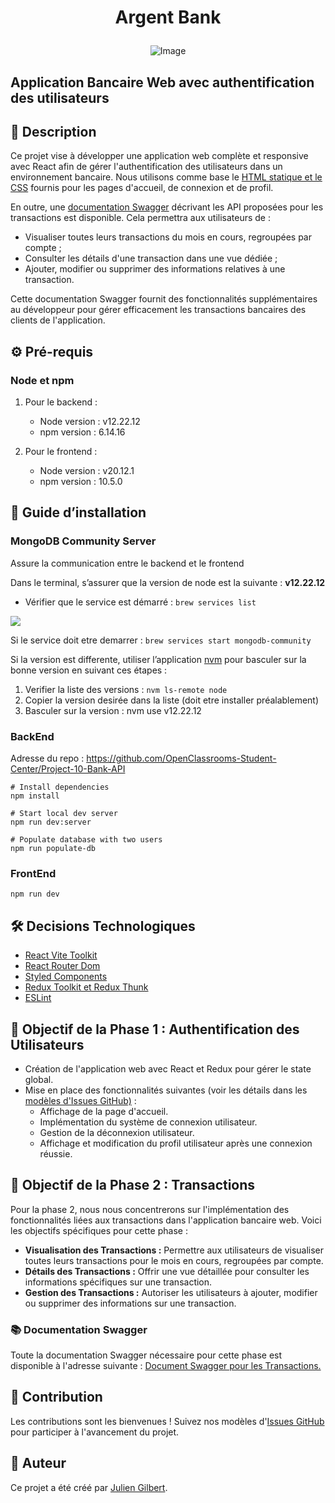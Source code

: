 # <p align="center">Argent Bank</p>

<p align="center">
  <img src="https://i.imgur.com/IvUXsU6m.png" alt="Image">
</p>

## Application Bancaire Web avec authentification des utilisateurs

## 📝 Description

Ce projet vise à développer une application web complète et responsive avec React afin de gérer l'authentification des utilisateurs dans un environnement bancaire. Nous utilisons comme base le [HTML statique et le CSS](https://github.com/OpenClassrooms-Student-Center/Project-10-Bank-API/tree/master/designs) fournis pour les pages d'accueil, de connexion et de profil.

En outre, une [documentation Swagger](https://app.swaggerhub.com/apis/JULIENGILBERTDEV/ArgentBank/1.0.1) décrivant les API proposées pour les transactions est disponible. Cela permettra aux utilisateurs de :

- Visualiser toutes leurs transactions du mois en cours, regroupées par compte ;
- Consulter les détails d'une transaction dans une vue dédiée ;
- Ajouter, modifier ou supprimer des informations relatives à une transaction.

Cette documentation Swagger fournit des fonctionnalités supplémentaires au développeur pour gérer efficacement les transactions bancaires des clients de l'application.

## ⚙️ Pré-requis

### Node et npm

1. Pour le backend :

   - Node version : v12.22.12
   - npm version : 6.14.16

2. Pour le frontend :
   - Node version : v20.12.1
   - npm version : 10.5.0

## 🚀 Guide d’installation

### MongoDB Community Server

Assure la communication entre le backend et le frontend

Dans le terminal, s’assurer que la version de node est la suivante : **v12.22.12**

- Vérifier que le service est démarré : `brew services list`

![](https://i.imgur.com/axNPMTkl.png)

Si le service doit etre demarrer : `brew services start mongodb-community`

Si la version est differente, utiliser l’application [nvm](https://github.com/nvm-sh/nvm) pour basculer sur la bonne version en suivant ces étapes :

1. Verifier la liste des versions : `nvm ls-remote node`
2. Copier la version desirée dans la liste (doit etre installer préalablement)
3. Basculer sur la version : nvm use v12.22.12

### BackEnd

Adresse du repo : https://github.com/OpenClassrooms-Student-Center/Project-10-Bank-API

```
# Install dependencies
npm install

# Start local dev server
npm run dev:server

# Populate database with two users
npm run populate-db
```

### FrontEnd

```
npm run dev
```

## 🛠️ Decisions Technologiques

- [React Vite Toolkit](https://vitejs.dev/)
- [React Router Dom](https://reactrouter.com/)
- [Styled Components](https://styled-components.com/)
- [Redux Toolkit et Redux Thunk](https://redux-toolkit.js.org/)
- [ESLint](https://eslint.org/)

## 🎯 Objectif de la Phase 1 : Authentification des Utilisateurs

- Création de l'application web avec React et Redux pour gérer le state global.
- Mise en place des fonctionnalités suivantes (voir les détails dans les [modèles d'Issues GitHub)](https://github.com/OpenClassrooms-Student-Center/Project-10-Bank-API/tree/master/.github/ISSUE_TEMPLATE) :
  - Affichage de la page d'accueil.
  - Implémentation du système de connexion utilisateur.
  - Gestion de la déconnexion utilisateur.
  - Affichage et modification du profil utilisateur après une connexion réussie.

## 🎯 Objectif de la Phase 2 : Transactions

Pour la phase 2, nous nous concentrerons sur l'implémentation des fonctionnalités liées aux transactions dans l'application bancaire web. Voici les objectifs spécifiques pour cette phase :

- **Visualisation des Transactions :**
  Permettre aux utilisateurs de visualiser toutes leurs transactions pour le mois en cours, regroupées par compte.
- **Détails des Transactions :**
  Offrir une vue détaillée pour consulter les informations spécifiques sur une transaction.
- **Gestion des Transactions :**
  Autoriser les utilisateurs à ajouter, modifier ou supprimer des informations sur une transaction.

### 📚 Documentation Swagger

Toute la documentation Swagger nécessaire pour cette phase est disponible à l'adresse suivante : [Document Swagger pour les Transactions.](https://app.swaggerhub.com/apis/JULIENGILBERTDEV/ArgentBank/1.0.1)

## 🤝 Contribution

Les contributions sont les bienvenues ! Suivez nos modèles d'[Issues GitHub](https://github.com/juliengDev/ArgentBank/issues) pour participer à l'avancement du projet.

## 👤 Auteur

Ce projet a été créé par [Julien Gilbert](https://github.com/juliengDev).
